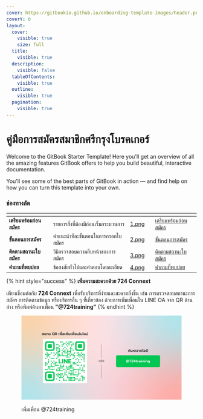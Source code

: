 ```yaml
---
cover: https://gitbookio.github.io/onboarding-template-images/header.png
coverY: 0
layout:
  cover:
    visible: true
    size: full
  title:
    visible: true
  description:
    visible: false
  tableOfContents:
    visible: true
  outline:
    visible: true
  pagination:
    visible: true
---
```


# คู่มือการสมัครสมาชิกศรีกรุงโบรคเกอร์

Welcome to the GitBook Starter Template! Here you'll get an overview of all the amazing features GitBook offers to help you build beautiful, interactive documentation.

You'll see some of the best parts of GitBook in action — and find help on how you can turn this template into your own.

### ช่องทางลัด

<table data-view="cards">
  <thead>
    <tr>
      <th></th>
      <th></th>
      <th data-hidden data-card-cover data-type="files"></th>
      <th data-hidden></th>
      <th data-hidden data-card-target data-type="content-ref"></th>
    </tr>
  </thead>
  <tbody>
    <tr>
      <td><strong>เตรียมพร้อมก่อนสมัคร</strong></td>
      <td>รายการสิ่งที่ต้องมีก่อนเริ่มกระบวนการ</td>
      <td><a href=".gitbook/assets/1.png">1.png</a></td>
      <td></td>
      <td><a href="getting-started/prerequisites.md">เตรียมพร้อมก่อนสมัคร</a></td>
    </tr>
    <tr>
      <td><strong>ขั้นตอนการสมัคร</strong></td>
      <td>คำแนะนำทีละขั้นตอนในการกรอกใบสมัคร</td>
      <td><a href=".gitbook/assets/2.png">2.png</a></td>
      <td></td>
      <td><a href="registration/overview.md">ขั้นตอนการสมัคร</a></td>
    </tr>
    <tr>
      <td><strong>ติดตามสถานะใบสมัคร</strong></td>
      <td>วิธีตรวจสอบความคืบหน้าของการสมัคร</td>
      <td><a href=".gitbook/assets/3.png">3.png</a></td>
      <td></td>
      <td><a href="others/status.md">ติดตามสถานะใบสมัคร</a></td>
    </tr>
    <tr>
      <td><strong>คำถามที่พบบ่อย</strong></td>
      <td>ข้อสงสัยทั่วไปและคำตอบโดยละเอียด</td>
      <td><a href=".gitbook/assets/4.png">4.png</a></td>
      <td></td>
      <td><a href="others/faqs.md">คำถามที่พบบ่อย</a></td>
    </tr>
  </tbody>
</table>

{% hint style="success" %}
**เพิ่มความสะดวกด้วย 724 Connext**

เพียงเชื่อมต่อกับ **724 Connext** เพื่อรับบริการที่ง่ายและสะดวกยิ่งขึ้น เช่น การตรวจสอบสถานะการสมัคร การติดตามข้อมูล หรือบริการอื่น ๆ ที่เกี่ยวข้อง ด้วยการเพิ่มเพื่อนใน LINE OA จาก QR ด้านล่าง หรือพิมพ์ค้นหาเพื่อน **"@724training"**
{% endhint %}

<figure><img src="../.gitbook/assets/add-line-724training.png" alt=""><figcaption><p>เพิ่มเพื่อน @724training</p></figcaption></figure>
